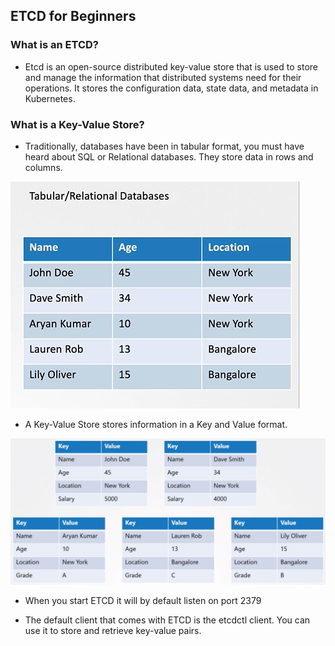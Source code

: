## ETCD for Beginners

### What is an ETCD?
 - Etcd is an open-source distributed key-value store that is used to store and manage the information that distributed systems need for their operations. It stores the configuration data, state data, and metadata in Kubernetes.

### What is a Key-Value Store?
- Traditionally, databases have been in tabular format, you must have heard about SQL or Relational databases. They store data in rows and columns.

![Relational databases](../images/relational-dbs.PNG)

- A Key-Value Store stores information in a Key and Value format.
  
![ETCD](../images/ETCD.png)

- When you start ETCD it will by default listen on port 2379

- The default client that comes with ETCD is the etcdctl client. You can use it to store and retrieve key-value pairs. 
